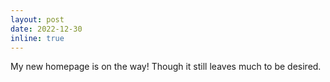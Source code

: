 ```yaml
---
layout: post
date: 2022-12-30
inline: true
---
```


My new homepage is on the way! Though it still leaves much to be desired.

